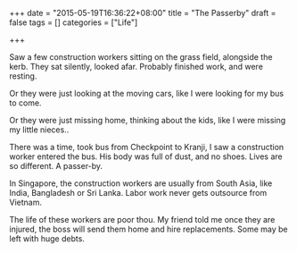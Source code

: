+++
date = "2015-05-19T16:36:22+08:00"
title = "The Passerby"
draft = false
tags = []
categories = ["Life"]

+++

Saw a few construction workers sitting on the grass field, alongside the kerb. They sat silently, looked afar. Probably finished work, and were resting.

Or they were just looking at the moving cars, like I were looking for my bus to come.

Or they were just missing home, thinking about the kids, like I were missing my little nieces..

There was a time, took bus from Checkpoint to Kranji, I saw a construction worker entered the bus. His body was full of dust, and no shoes. Lives are so different. A passer-by.

In Singapore, the construction workers are usually from South Asia, like India, Bangladesh or Sri Lanka. Labor work never gets outsource from Vietnam.

The life of these workers are poor thou. My friend told me once they are injured, the boss will send them home and hire replacements. Some may be left with huge debts.